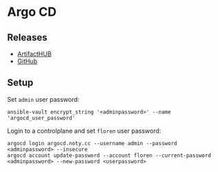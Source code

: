 # Argo CD

## Releases

- [ArtifactHUB](https://artifacthub.io/packages/helm/argo/argo-cd)
- [GitHub](https://github.com/argoproj/argo-cd/releases)

## Setup

Set `admin` user password:

```shell
ansible-vault encrypt_string '<adminpassword>' --name 'argocd_user_password'
```

Login to a controlplane and set `floren` user password:

```shell
argocd login argocd.noty.cc --username admin --password <adminpassword> --insecure
argocd account update-password --account floren --current-password <adminpassword> --new-password <userpassword>
```
